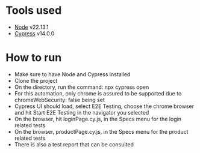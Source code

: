 # Tools used

- [Node](https://nodejs.org/en/download) v22.13.1
- [Cypress](https://www.cypress.io/) v14.0.0

# How to run

- Make sure to have Node and Cypress installed
- Clone the project
- On the directory, run the command: npx cypress open
- For this automation, only chrome is assured to be supported due to chromeWebSecurity: false being set
- Cypress UI should load, select E2E Testing, choose the chrome browser and hit Start E2E Testing in the navigator you selected
- On the browser, hit loginPage.cy.js, in the Specs menu for the login related tests
- On the browser, productPage.cy.js, in the Specs menu for the product related tests
- There is also a test report that can be consulted
